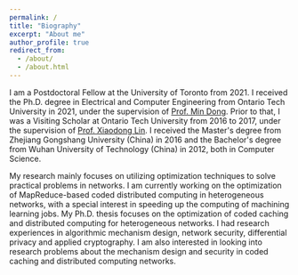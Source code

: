 ```yaml
---
permalink: /
title: "Biography"
excerpt: "About me"
author_profile: true
redirect_from: 
  - /about/
  - /about.html
---
```


I am a Postdoctoral Fellow at the University of Toronto from 2021. I received the Ph.D. degree in Electrical and Computer Engineering from Ontario Tech University in 2021, under the supervision of [Prof. Min Dong](https://faculty.ontariotechu.ca/dong/). Prior to that, I was a Visiting Scholar at Ontario Tech University from 2016 to 2017, under the supervision of [Prof. Xiaodong Lin](https://socs.uoguelph.ca/~xlin08). I received the Master's degree from Zhejiang Gongshang University (China) in 2016 and the Bachelor's degree from Wuhan University of Technology (China) in 2012, both in Computer Science.

My research mainly focuses on utilizing optimization techniques to solve practical problems in networks. I am currently working on the optimization of MapReduce-based coded distributed computing in heterogeneous networks, with a special interest in speeding up the computing of machining learning jobs. My Ph.D. thesis focuses on the optimization of coded caching and distributed computing for heterogeneous networks. I had research experiences in algorithmic mechanism design, network security, differential privacy and applied cryptography. I am also interested in looking into research problems about the mechanism design and security in coded caching and distributed computing networks. 
